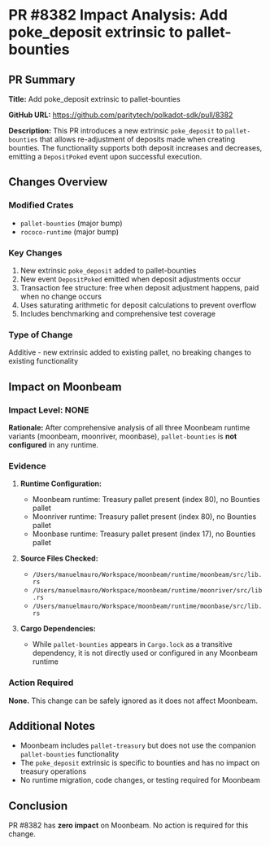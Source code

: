# PR #8382 Impact Analysis: Add poke_deposit extrinsic to pallet-bounties

## PR Summary

**Title:** Add poke_deposit extrinsic to pallet-bounties

**GitHub URL:** https://github.com/paritytech/polkadot-sdk/pull/8382

**Description:**
This PR introduces a new extrinsic `poke_deposit` to `pallet-bounties` that allows re-adjustment of deposits made when creating bounties. The functionality supports both deposit increases and decreases, emitting a `DepositPoked` event upon successful execution.

## Changes Overview

### Modified Crates
- `pallet-bounties` (major bump)
- `rococo-runtime` (major bump)

### Key Changes
1. New extrinsic `poke_deposit` added to pallet-bounties
2. New event `DepositPoked` emitted when deposit adjustments occur
3. Transaction fee structure: free when deposit adjustment happens, paid when no change occurs
4. Uses saturating arithmetic for deposit calculations to prevent overflow
5. Includes benchmarking and comprehensive test coverage

### Type of Change
Additive - new extrinsic added to existing pallet, no breaking changes to existing functionality

## Impact on Moonbeam

### Impact Level: NONE

**Rationale:**
After comprehensive analysis of all three Moonbeam runtime variants (moonbeam, moonriver, moonbase), `pallet-bounties` is **not configured** in any runtime.

### Evidence

1. **Runtime Configuration:**
   - Moonbeam runtime: Treasury pallet present (index 80), no Bounties pallet
   - Moonriver runtime: Treasury pallet present (index 80), no Bounties pallet
   - Moonbase runtime: Treasury pallet present (index 17), no Bounties pallet

2. **Source Files Checked:**
   - `/Users/manuelmauro/Workspace/moonbeam/runtime/moonbeam/src/lib.rs`
   - `/Users/manuelmauro/Workspace/moonbeam/runtime/moonriver/src/lib.rs`
   - `/Users/manuelmauro/Workspace/moonbeam/runtime/moonbase/src/lib.rs`

3. **Cargo Dependencies:**
   - While `pallet-bounties` appears in `Cargo.lock` as a transitive dependency, it is not directly used or configured in any Moonbeam runtime

### Action Required

**None.** This change can be safely ignored as it does not affect Moonbeam.

## Additional Notes

- Moonbeam includes `pallet-treasury` but does not use the companion `pallet-bounties` functionality
- The `poke_deposit` extrinsic is specific to bounties and has no impact on treasury operations
- No runtime migration, code changes, or testing required for Moonbeam

## Conclusion

PR #8382 has **zero impact** on Moonbeam. No action is required for this change.
